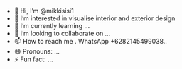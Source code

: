 - 👋 Hi, I’m @mikkisisi1
- 👀 I’m interested in visualise interior and exterior design 
- 🌱 I’m currently learning ...
- 💞️ I’m looking to collaborate on ...
- 📫 How to reach me . WhatsApp  +6282145499038..
- 😄 Pronouns: ...
- ⚡ Fun fact: ...

<!---
mikkisisi1/mikkisisi1 is a ✨ special ✨ repository because its `README.md` (this file) appears on your GitHub profile.
You can click the Preview link to take a look at your changes.
--->
